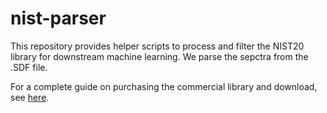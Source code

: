 # nist-parser

This repository provides helper scripts to process and filter the NIST20 library for downstream machine learning. We parse the sepctra from the .SDF file. 


For a complete guide on purchasing the commercial library and download, see [here](https://github.com/Roestlab/massformer).
